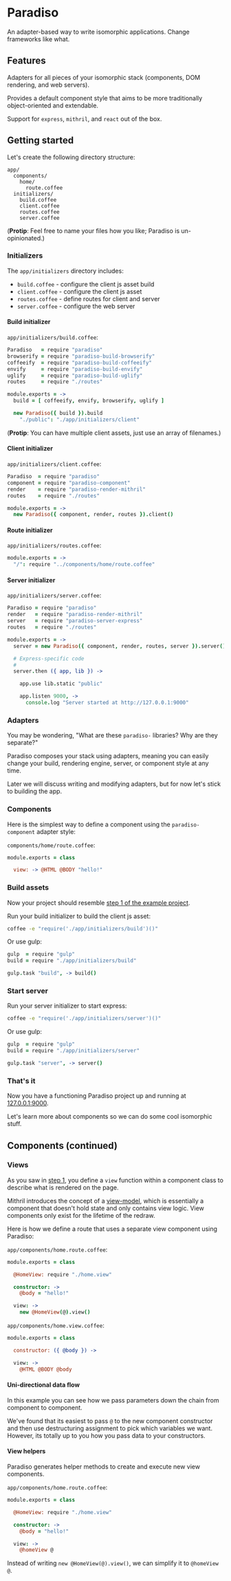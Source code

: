 # Paradiso

An adapter-based way to write isomorphic applications. Change frameworks like what.

## Features

Adapters for all pieces of your isomorphic stack (components, DOM rendering, and web servers).

Provides a default component style that aims to be more traditionally object-oriented and extendable.

Support for `express`, `mithril`, and `react` out of the box.

## Getting started

Let's create the following directory structure:

    app/
      components/
        home/
          route.coffee
      initializers/
        build.coffee
        client.coffee
        routes.coffee
        server.coffee

(**Protip**: Feel free to name your files how you like; Paradiso is un-opinionated.)

### Initializers

The `app/initializers` directory includes:
 
* `build.coffee` - configure the client js asset build
* `client.coffee` - configure the client js asset
* `routes.coffee` - define routes for client and server
* `server.coffee` - configure the web server

#### Build initializer

`app/initializers/build.coffee`:

```coffee
Paradiso   = require "paradiso"
browserify = require "paradiso-build-browserify"
coffeeify  = require "paradiso-build-coffeeify"
envify     = require "paradiso-build-envify"
uglify     = require "paradiso-build-uglify"
routes     = require "./routes"

module.exports = ->
  build = [ coffeeify, envify, browserify, uglify ]

  new Paradiso({ build }).build
    "./public": "./app/initializers/client"
```

(**Protip**: You can have multiple client assets, just use an array of filenames.)

#### Client initializer

`app/initializers/client.coffee`:

```coffee
Paradiso  = require "paradiso"
component = require "paradiso-component"
render    = require "paradiso-render-mithril"
routes    = require "./routes"

module.exports = ->
  new Paradiso({ component, render, routes }).client()
```

#### Route initializer

`app/initializers/routes.coffee`:

```coffee
module.exports = ->
  "/": require "../components/home/route.coffee"
```

#### Server initializer

`app/initializers/server.coffee`: 

```coffee
Paradiso = require "paradiso"
render   = require "paradiso-render-mithril"
server   = require "paradiso-server-express"
routes   = require "./routes"

module.exports = ->
  server = new Paradiso({ component, render, routes, server }).server()

  # Express-specific code
  #
  server.then ({ app, lib }) ->

    app.use lib.static "public"

    app.listen 9000, ->
      console.log "Server started at http://127.0.0.1:9000"
```

### Adapters

You may be wondering, "What are these `paradiso-` libraries? Why are they separate?"

Paradiso composes your stack using adapters, meaning you can easily change your build, rendering engine, server, or component style at any time.

Later we will discuss writing and modifying adapters, but for now let's stick to building the app.

### Components

Here is the simplest way to define a component using the `paradiso-component` adapter style:

`components/home/route.coffee`:

```coffee
module.exports = class

  view: -> @HTML @BODY "hello!"
```

### Build assets

Now your project should resemble [step 1 of the example project](https://github.com/invrs/paradiso-example/tree/step-1).

Run your build initializer to build the client js asset:

```bash
coffee -e "require('./app/initializers/build')()"
```

Or use gulp:

```coffee
gulp  = require "gulp"
build = require "./app/initializers/build"

gulp.task "build", -> build()
```

### Start server

Run your server initializer to start express:

```bash
coffee -e "require('./app/initializers/server')()"
```

Or use gulp:

```coffee
gulp  = require "gulp"
build = require "./app/initializers/server"

gulp.task "server", -> server()
```

### That's it

Now you have a functioning Paradiso project up and running at [127.0.0.1:9000](http://127.0.0.1:9000).

Let's learn more about components so we can do some cool isomorphic stuff.

## Components (continued)

### Views

As you saw in [step 1](https://github.com/invrs/paradiso-example/tree/step-1), you define a `view` function within a component class to describe what is rendered on the page.

Mithril introduces the concept of a [view-model](http://lhorie.github.io/mithril-blog/what-is-a-view-model.html), which is essentially a component that doesn't hold state and only contains view logic. View components only exist for the lifetime of the redraw.

Here is how we define a route that uses a separate view component using Paradiso:

`app/components/home.route.coffee`:

```coffee
module.exports = class

  @HomeView: require "./home.view"

  constructor: ->
    @body = "hello!"

  view: ->
    new @HomeView(@).view()
```

`app/components/home.view.coffee`:

```coffee
module.exports = class

  constructor: ({ @body }) ->

  view: ->
    @HTML @BODY @body
```

#### Uni-directional data flow

In this example you can see how we pass parameters down the chain from component to component.

We've found that its easiest to pass `@` to the new component constructor and then use destructuring assignment to pick which variables we want. However, its totally up to you how you pass data to your constructors.

#### View helpers

Paradiso generates helper methods to create and execute new view components.

`app/components/home.route.coffee`:

```coffee
module.exports = class

  @HomeView: require "./home.view"

  constructor: ->
    @body = "hello!"

  view: ->
    @homeView @
```

Instead of writing `new @HomeView(@).view()`, we can simplify it to `@homeView @`.
